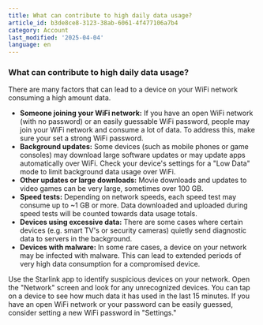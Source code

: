 ```yaml
---
title: What can contribute to high daily data usage?
article_id: b3de8ce8-3123-38ab-6061-4f477106a7b4
category: Account
last_modified: '2025-04-04'
language: en
---
```


### What can contribute to high daily data usage?
There are many factors that can lead to a device on your WiFi network consuming a high amount data.
  * **Someone joining your WiFi network:** If you have an open WiFi network (with no password) or an easily guessable WiFi password, people may join your WiFi network and consume a lot of data. To address this, make sure your set a strong WiFi password.
  * **Background updates:** Some devices (such as mobile phones or game consoles) may download large software updates or may update apps automatically over WiFi. Check your device's settings for a "Low Data" mode to limit background data usage over WiFi.
  * **Other updates or large downloads:** Movie downloads and updates to video games can be very large, sometimes over 100 GB.
  * **Speed tests:** Depending on network speeds, each speed test may consume up to ~1 GB or more. Data downloaded and uploaded during speed tests will be counted towards data usage totals.
  * **Devices using excessive data:** There are some cases where certain devices (e.g. smart TV's or security cameras) quietly send diagnostic data to servers in the background.
  * **Devices with malware:** In some rare cases, a device on your network may be infected with malware. This can lead to extended periods of very high data consumption for a compromised device.


Use the Starlink app to identify suspicious devices on your network. Open the "Network" screen and look for any unrecognized devices. You can tap on a device to see how much data it has used in the last 15 minutes.
If you have an open WiFi network or your password can be easily guessed, consider setting a new WiFi password in "Settings."